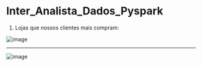 # Inter_Analista_Dados_Pyspark

1. Lojas que nossos clientes mais compram:

![image](https://github.com/user-attachments/assets/eee7635a-e5aa-41ad-82dd-14515e2c9dfa)

----


![image](https://github.com/user-attachments/assets/96990bfd-133f-48ad-b722-b807f8f237d9)
